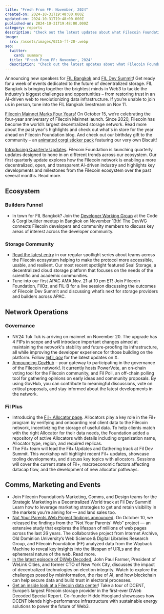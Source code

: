 ```yaml
---
title: "Fresh From FF: November, 2024"
created-on: 2024-10-31T19:48:00.000Z
updated-on: 2024-10-31T19:48:00.000Z
published-on: 2024-10-31T19:48:00.000Z
category: reports
description: "Check out the latest updates about what Filecoin Foundation has been up to."
image:
  src: /assets/images/0215-ff-20-.webp
seo:
  twitter:
    card: summary
  title: "Fresh From FF: November, 2024"
  description: "Check out the latest updates about what Filecoin Foundation has been up to."
---
```


Announcing new speakers for [FIL Bangkok](https://lu.ma/aqyqwupe?utm_source=upload.fil.org&utm_medium=referral&utm_campaign=collaboration-with-aethir-solana-leverages-filecoin-and-zk-storage-and-more-from-singapore) and [FIL Dev Summit](https://www.fildev.io/FDS-5)! Get ready for a week of events dedicated to the future of decentralized storage. FIL Bangkok is bringing together the brightest minds in Web3 to tackle the industry’s biggest challenges and opportunities – from restoring trust in an AI-driven web to revolutionizing data infrastructure. If you’re unable to join us in person, tune into the FIL Bangkok livestream on Nov 11.

[Filecoin Mainnet Marks Four Years](/blog/filecoin-mainnet-marks-four-years)! On October 15, we’re celebrating the four-year anniversary of Filecoin Mainnet launch. Since 2020, Filecoin has become the world’s largest decentralized storage network. Read more about the past year's highlights and check out what's in store for the year ahead on Filecoin Foundation blog. And check out our birthday gift to the community – an [animated corgi sticker pack](https://hub.fil.org/stickers) featuring our very own Biscuit!

[Introducing Quarterly Updates](/blog/filecoin-foundation-quarterly-update-october-2024). Filecoin Foundation is launching quarterly updates designed to hone in on different trends across our ecosystem. Our first quarterly update explores how the Filecoin network is enabling a more decentralized, open, and transparent AI-driven industry and highlights key developments and milestones from the Filecoin ecosystem over the past several months. Read more.

## Ecosystem

### Builders Funnel

- In town for FIL Bangkok? Join the [Developer Working Group](https://github.com/filecoin-project/DeveloperWG) at the Code & Corgi builder meetup in Bangkok on November 13th! The DevWG connects Filecoin developers and community members to discuss key areas of interest across the developer community.

### Storage Community

- [Read the latest entry](/blog/spotlight-seal-storage) in our regular spotlight series about teams across the Filecoin ecosystem helping to make the protocol more accessible, usable, and resilient. Our most recent spotlight featured Seal Storage, a decentralized cloud storage platform that focuses on the needs of the scientific and academic communities.
- Tune into our first APAC AMA,Nov. 21 at 10 pm ET! Join Filecoin Foundation, FilOz, and FIL-B for a live session discussing the outcomes of Filecoin Dev Summit and discussing what’s next for storage providers and builders across APAC.

## Network Operations

### Governance

- NV24 Tuk Tuk is arriving on mainnet on November 20. The upgrade has 4 FIPs in scope and will introduce important changes aimed at maintaining the network's stability and future-proofing its infrastructure, all while improving the developer experience for those building on the platform. Follow [@fil_gov](https://x.com/fil_gov) for the latest updates on X.
- [Announcing GovHub](/governance/govhub) – your gateway to participating in the governance of the Filecoin network!. It currently hosts PowerVote, an on-chain voting tool for the Filecoin community, and Fil Poll, an off-chain polling tool for gathering opinions on early ideas and community proposals. By using GovHub, you can contribute to meaningful discussions, vote on critical proposals, and stay informed about the latest developments in the network.

### Fil Plus

- Introducing the [Fil+ Allocator page](/filecoin-plus/allocators). Allocators play a key role in the Fil+ program by verifying and onboarding real client data to the Filecoin network, incentivizing the storage of useful data. To help clients match with the right Allocator for their data needs, the Foundation added a repository of active Allocators with details including organization name, Allocator type, region, and required replicas.
- The Fil+ team will lead the Fil+ Updates and Gathering track at Fil Dev Summit. This workshop will highlight recent Fil+ updates, showcase tooling developments, and discuss key topics with allocators. Sessions will cover the current state of Fil+, macroeconomic factors affecting datacap flow, and the development of new allocator pathways.

## Comms, Marketing and Events

- Join Filecoin Foundation’s Marketing, Comms, and Design teams for the Strategic Marketing in a Decentralized World track at Fil Dev Summit! Learn how to leverage marketing strategies to get and retain visibility in the markets you're aiming for –– and land sales too.
- [Not Your Parents Web Project findings announced](/blog/the-web-isn-t-forever-new-research-findings-from-not-your-parents-web-project). On October 10, we released the findings from the "Not Your Parents' Web" project –– an extensive study that explores the lifespan of millions of web pages across the last 26 years. The collaborative project from Internet Archive, Old Dominion University’s Web Science & Digital Libraries Research Group, and Filecoin Foundation (FF) analyzed data from the Wayback Machine to reveal key insights into the lifespan of URLs and the ephemeral nature of the web. Read more.
- [In the latest episode of DWeb Decoded](https://youtu.be/zaSGEkHgvCc?feature=shared), John Paul Farmer, President of WeLink Cities, and former CTO of New York City, discusses the impact of decentralized technologies on election integrity. Watch to explore the challenges posed by misinformation, the rise of AI, and how blockchain can help secure data and build trust in electoral processes.
- [Get an inside look at a Filecoin data center](https://youtu.be/ZTWiicsYVOY?feature=shared)! Take a tour of DCENT, Europe’s largest Filecoin storage provider in the first-ever DWeb Decoded Special Report. Co-founder Hidde Hoogland showcases how DCENT blends high-performance infrastructure with sustainable energy solutions to power the future of Web3.
